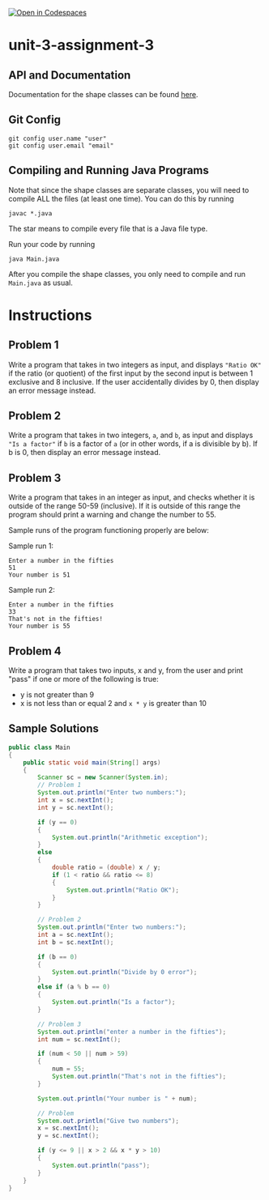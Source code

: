 [![Open in Codespaces](https://classroom.github.com/assets/launch-codespace-2972f46106e565e64193e422d61a12cf1da4916b45550586e14ef0a7c637dd04.svg)](https://classroom.github.com/open-in-codespaces?assignment_repo_id=16808769)
# unit-3-assignment-3

## API and Documentation
Documentation for the shape classes can be found [here](https://coderunner.projectstem.org/docs/shapes/index.html).

## Git Config
```
git config user.name "user"
git config user.email "email"
```

## Compiling and Running Java Programs
Note that since the shape classes are separate classes, you will need to compile ALL the files (at least one time).  You can do this by running
```
javac *.java
```
The star means to compile every file that is a Java file type.

Run your code by running
```
java Main.java
```

After you compile the shape classes, you only need to compile and run `Main.java` as usual.

# Instructions  

## Problem 1
Write a program that takes in two integers as input, and displays `"Ratio OK"` if the ratio (or quotient) of the first input by the second input is between 1 exclusive and 8 inclusive.  If the user accidentally divides by 0, then display an error message instead.

## Problem 2
Write a program that takes in two integers, `a`, and `b`, as input and displays `"Is a factor"` if `b` is a factor of `a` (or in other words, if a is divisible by b).  If b is 0, then display an error message instead.

## Problem 3
Write a program that takes in an integer as input, and checks whether it is outside of the range 50-59 (inclusive). If it is outside of this range the program should print a warning and change the number to 55. 

Sample runs of the program functioning properly are below:

Sample run 1:
```
Enter a number in the fifties
51
Your number is 51
```
Sample run 2:
```
Enter a number in the fifties
33
That's not in the fifties!
Your number is 55
```

## Problem 4
Write a program that takes two inputs, x and y, from the user and print "pass" if one or more of the following is true:

- y is not greater than 9
- x is not less than or equal 2 and `x * y` is greater than 10
## Sample Solutions
```java
public class Main
{
	public static void main(String[] args)
	{
		Scanner sc = new Scanner(System.in);
		// Problem 1
		System.out.println("Enter two numbers:");
		int x = sc.nextInt();
		int y = sc.nextInt();

		if (y == 0)
		{
			System.out.println("Arithmetic exception");
		}
		else
		{
			double ratio = (double) x / y;
			if (1 < ratio && ratio <= 8)
			{
				System.out.println("Ratio OK");
			}
		}

		// Problem 2
		System.out.println("Enter two numbers:");
		int a = sc.nextInt();
		int b = sc.nextInt();

		if (b == 0)
		{
			System.out.println("Divide by 0 error");
		}
		else if (a % b == 0)
		{
			System.out.println("Is a factor");
		}

		// Problem 3
		System.out.println("enter a number in the fifties");
		int num = sc.nextInt();

		if (num < 50 || num > 59)
		{
			num = 55;
			System.out.println("That's not in the fifties");
		}

		System.out.println("Your number is " + num);

		// Problem
		System.out.println("Give two numbers");
		x = sc.nextInt();
		y = sc.nextInt();

		if (y <= 9 || x > 2 && x * y > 10)
		{
			System.out.println("pass");
		}
	}
}
```
